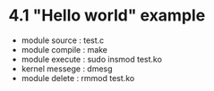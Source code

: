 # 4.1 "Hello world" example

- module source : test.c
- module compile : make
- module execute : sudo insmod test.ko
- kernel messege : dmesg
- module delete : rmmod test.ko
